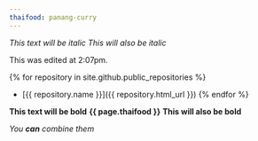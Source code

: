 ```yaml
---
thaifood: panang-curry
---
```


*This text will be italic*
_This will also be italic_

This was edited at 2:07pm.

{% for repository in site.github.public_repositories %}
  * [{{ repository.name }}]({{ repository.html_url }})
{% endfor %}

**This text will be bold**
**{{ page.thaifood }}**
__This will also be bold__

_You **can** combine them_

